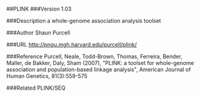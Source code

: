 ##PLINK
###Version
1.03

###Description
a whole-genome association analysis toolset

###Author
Shaun Purcell

###URL
http://pngu.mgh.harvard.edu/purcell/plink/

###Reference
Purcell, Neale, Todd-Brown, Thomas, Ferreira, Bender, Maller, de Bakker, Daly, Sham (2007), "PLINK: a toolset for whole-genome association and population-based linkage analysis", American Journal of Human Genetics, 81(3):559-575

###Related
PLINK/SEQ



